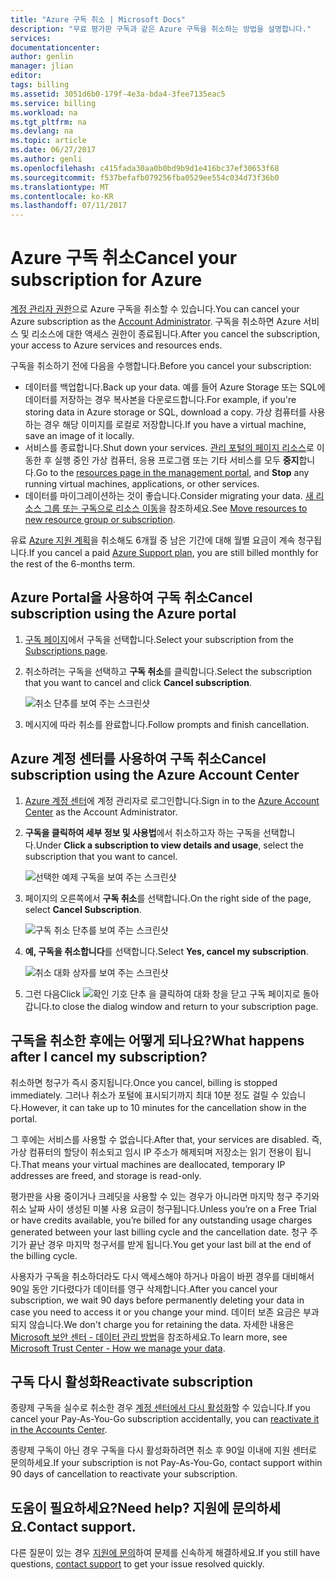 ```yaml
---
title: "Azure 구독 취소 | Microsoft Docs"
description: "무료 평가판 구독과 같은 Azure 구독을 취소하는 방법을 설명합니다."
services: 
documentationcenter: 
author: genlin
manager: jlian
editor: 
tags: billing
ms.assetid: 3051d6b0-179f-4e3a-bda4-3fee7135eac5
ms.service: billing
ms.workload: na
ms.tgt_pltfrm: na
ms.devlang: na
ms.topic: article
ms.date: 06/27/2017
ms.author: genli
ms.openlocfilehash: c415fada30aa0b0bd9b9d1e416bc37ef30653f68
ms.sourcegitcommit: f537befafb079256fba0529ee554c034d73f36b0
ms.translationtype: MT
ms.contentlocale: ko-KR
ms.lasthandoff: 07/11/2017
---
```

# <a name="cancel-your-subscription-for-azure"></a><span data-ttu-id="b9cad-103">Azure 구독 취소</span><span class="sxs-lookup"><span data-stu-id="b9cad-103">Cancel your subscription for Azure</span></span>

<span data-ttu-id="b9cad-104">[계정 관리자 권한](billing-subscription-transfer.md#whoisaa)으로 Azure 구독을 취소할 수 있습니다.</span><span class="sxs-lookup"><span data-stu-id="b9cad-104">You can cancel your Azure subscription as the [Account Administrator](billing-subscription-transfer.md#whoisaa).</span></span> <span data-ttu-id="b9cad-105">구독을 취소하면 Azure 서비스 및 리소스에 대한 액세스 권한이 종료됩니다.</span><span class="sxs-lookup"><span data-stu-id="b9cad-105">After you cancel the subscription, your access to Azure services and resources ends.</span></span>

<span data-ttu-id="b9cad-106">구독을 취소하기 전에 다음을 수행합니다.</span><span class="sxs-lookup"><span data-stu-id="b9cad-106">Before you cancel your subscription:</span></span>

* <span data-ttu-id="b9cad-107">데이터를 백업합니다.</span><span class="sxs-lookup"><span data-stu-id="b9cad-107">Back up your data.</span></span> <span data-ttu-id="b9cad-108">예를 들어 Azure Storage 또는 SQL에 데이터를 저장하는 경우 복사본을 다운로드합니다.</span><span class="sxs-lookup"><span data-stu-id="b9cad-108">For example, if you're storing data in Azure storage or SQL, download a copy.</span></span> <span data-ttu-id="b9cad-109">가상 컴퓨터를 사용하는 경우 해당 이미지를 로컬로 저장합니다.</span><span class="sxs-lookup"><span data-stu-id="b9cad-109">If you have a virtual machine, save an image of it locally.</span></span>
* <span data-ttu-id="b9cad-110">서비스를 종료합니다.</span><span class="sxs-lookup"><span data-stu-id="b9cad-110">Shut down your services.</span></span> <span data-ttu-id="b9cad-111">[관리 포털의 페이지 리소스](https://ms.portal.azure.com/?flight=1#blade/HubsExtension/Resources/resourceType/Microsoft.Resources%2Fresources)로 이동한 후 실행 중인 가상 컴퓨터, 응용 프로그램 또는 기타 서비스를 모두 **중지**합니다.</span><span class="sxs-lookup"><span data-stu-id="b9cad-111">Go to the [resources page in the management portal](https://ms.portal.azure.com/?flight=1#blade/HubsExtension/Resources/resourceType/Microsoft.Resources%2Fresources), and **Stop** any running virtual machines, applications, or other services.</span></span>
* <span data-ttu-id="b9cad-112">데이터를 마이그레이션하는 것이 좋습니다.</span><span class="sxs-lookup"><span data-stu-id="b9cad-112">Consider migrating your data.</span></span> <span data-ttu-id="b9cad-113">[새 리소스 그룹 또는 구독으로 리소스 이동](../azure-resource-manager/resource-group-move-resources.md)을 참조하세요.</span><span class="sxs-lookup"><span data-stu-id="b9cad-113">See [Move resources to new resource group or subscription](../azure-resource-manager/resource-group-move-resources.md).</span></span>

<span data-ttu-id="b9cad-114">유료 [Azure 지원 계획](https://azure.microsoft.com/support/plans/)을 취소해도 6개월 중 남은 기간에 대해 월별 요금이 계속 청구됩니다.</span><span class="sxs-lookup"><span data-stu-id="b9cad-114">If you cancel a paid [Azure Support plan](https://azure.microsoft.com/support/plans/), you are still billed monthly for the rest of the 6-months term.</span></span>

## <a name="cancel-subscription-using-the-azure-portal"></a><span data-ttu-id="b9cad-115">Azure Portal을 사용하여 구독 취소</span><span class="sxs-lookup"><span data-stu-id="b9cad-115">Cancel subscription using the Azure portal</span></span>

1. <span data-ttu-id="b9cad-116">[구독 페이지](https://portal.azure.com/#blade/Microsoft_Azure_Billing/SubscriptionsBlade)에서 구독을 선택합니다.</span><span class="sxs-lookup"><span data-stu-id="b9cad-116">Select your subscription from the [Subscriptions page](https://portal.azure.com/#blade/Microsoft_Azure_Billing/SubscriptionsBlade).</span></span>

1. <span data-ttu-id="b9cad-117">취소하려는 구독을 선택하고 **구독 취소**를 클릭합니다.</span><span class="sxs-lookup"><span data-stu-id="b9cad-117">Select the subscription that you want to cancel and click **Cancel subscription**.</span></span>

    ![취소 단추를 보여 주는 스크린샷](./media/billing-how-to-cancel-azure-subscription/cancel_ibiza.png)

1. <span data-ttu-id="b9cad-119">메시지에 따라 취소를 완료합니다.</span><span class="sxs-lookup"><span data-stu-id="b9cad-119">Follow prompts and finish cancellation.</span></span>

## <a name="cancel-subscription-using-the-azure-account-center"></a><span data-ttu-id="b9cad-120">Azure 계정 센터를 사용하여 구독 취소</span><span class="sxs-lookup"><span data-stu-id="b9cad-120">Cancel subscription using the Azure Account Center</span></span>

1. <span data-ttu-id="b9cad-121">[Azure 계정 센터](https://account.windowsazure.com/subscriptions)에 계정 관리자로 로그인합니다.</span><span class="sxs-lookup"><span data-stu-id="b9cad-121">Sign in to the [Azure Account Center](https://account.windowsazure.com/subscriptions) as the Account Administrator.</span></span>

1. <span data-ttu-id="b9cad-122">**구독을 클릭하여 세부 정보 및 사용법**에서 취소하고자 하는 구독을 선택합니다.</span><span class="sxs-lookup"><span data-stu-id="b9cad-122">Under **Click a subscription to view details and usage**, select the subscription that you want to cancel.</span></span>

    ![선택한 예제 구독을 보여 주는 스크린샷](./media/billing-how-to-cancel-azure-subscription/Selectsub.png)

1. <span data-ttu-id="b9cad-124">페이지의 오른쪽에서 **구독 취소**를 선택합니다.</span><span class="sxs-lookup"><span data-stu-id="b9cad-124">On the right side of the page, select **Cancel Subscription**.</span></span>

    ![구독 취소 단추를 보여 주는 스크린샷](./media/billing-how-to-cancel-azure-subscription/cancelsub.png)

1. <span data-ttu-id="b9cad-126">**예, 구독을 취소합니다**를 선택합니다.</span><span class="sxs-lookup"><span data-stu-id="b9cad-126">Select **Yes, cancel my subscription**.</span></span>

    ![취소 대화 상자를 보여 주는 스크린샷](./media/billing-how-to-cancel-azure-subscription/cancelbox.png)

1. <span data-ttu-id="b9cad-128">그런 다음</span><span class="sxs-lookup"><span data-stu-id="b9cad-128">Click</span></span> ![확인 기호 단추](./media/billing-how-to-cancel-azure-subscription/checkbutton.png) <span data-ttu-id="b9cad-130">을 클릭하여 대화 창을 닫고 구독 페이지로 돌아갑니다.</span><span class="sxs-lookup"><span data-stu-id="b9cad-130">to close the dialog window and return to your subscription page.</span></span>

## <a name="what-happens-after-i-cancel-my-subscription"></a><span data-ttu-id="b9cad-131">구독을 취소한 후에는 어떻게 되나요?</span><span class="sxs-lookup"><span data-stu-id="b9cad-131">What happens after I cancel my subscription?</span></span>

<span data-ttu-id="b9cad-132">취소하면 청구가 즉시 중지됩니다.</span><span class="sxs-lookup"><span data-stu-id="b9cad-132">Once you cancel, billing is stopped immediately.</span></span> <span data-ttu-id="b9cad-133">그러나 취소가 포털에 표시되기까지 최대 10분 정도 걸릴 수 있습니다.</span><span class="sxs-lookup"><span data-stu-id="b9cad-133">However, it can take up to 10 minutes for the cancellation show in the portal.</span></span>

<span data-ttu-id="b9cad-134">그 후에는 서비스를 사용할 수 없습니다.</span><span class="sxs-lookup"><span data-stu-id="b9cad-134">After that, your services are disabled.</span></span> <span data-ttu-id="b9cad-135">즉, 가상 컴퓨터의 할당이 취소되고 임시 IP 주소가 해제되며 저장소는 읽기 전용이 됩니다.</span><span class="sxs-lookup"><span data-stu-id="b9cad-135">That means your virtual machines are deallocated, temporary IP addresses are freed, and storage is read-only.</span></span>

<span data-ttu-id="b9cad-136">평가판을 사용 중이거나 크레딧을 사용할 수 있는 경우가 아니라면 마지막 청구 주기와 취소 날짜 사이 생성된 미불 사용 요금이 청구됩니다.</span><span class="sxs-lookup"><span data-stu-id="b9cad-136">Unless you’re on a Free Trial or have credits available, you’re billed for any outstanding usage charges generated between your last billing cycle and the cancellation date.</span></span> <span data-ttu-id="b9cad-137">청구 주기가 끝난 경우 마지막 청구서를 받게 됩니다.</span><span class="sxs-lookup"><span data-stu-id="b9cad-137">You get your last bill at the end of the billing cycle.</span></span>

<span data-ttu-id="b9cad-138">사용자가 구독을 취소하더라도 다시 액세스해야 하거나 마음이 바뀐 경우를 대비해서 90일 동안 기다렸다가 데이터를 영구 삭제합니다.</span><span class="sxs-lookup"><span data-stu-id="b9cad-138">After you cancel your subscription, we wait 90 days before permanently deleting your data in case you need to access it or you change your mind.</span></span> <span data-ttu-id="b9cad-139">데이터 보존 요금은 부과되지 않습니다.</span><span class="sxs-lookup"><span data-stu-id="b9cad-139">We don't charge you for retaining the data.</span></span> <span data-ttu-id="b9cad-140">자세한 내용은 [Microsoft 보안 센터 - 데이터 관리 방법](https://go.microsoft.com/fwLink/p/?LinkID=822930&clcid=0x409)을 참조하세요.</span><span class="sxs-lookup"><span data-stu-id="b9cad-140">To learn more, see [Microsoft Trust Center - How we manage your data](https://go.microsoft.com/fwLink/p/?LinkID=822930&clcid=0x409).</span></span>

## <a name="reactivate-subscription"></a><span data-ttu-id="b9cad-141">구독 다시 활성화</span><span class="sxs-lookup"><span data-stu-id="b9cad-141">Reactivate subscription</span></span>

<span data-ttu-id="b9cad-142">종량제 구독을 실수로 취소한 경우 [계정 센터에서 다시 활성화](billing-subscription-become-disable.md)할 수 있습니다.</span><span class="sxs-lookup"><span data-stu-id="b9cad-142">If you cancel your Pay-As-You-Go subscription accidentally, you can [reactivate it in the Accounts Center](billing-subscription-become-disable.md).</span></span>

<span data-ttu-id="b9cad-143">종량제 구독이 아닌 경우 구독을 다시 활성화하려면 취소 후 90일 이내에 지원 센터로 문의하세요.</span><span class="sxs-lookup"><span data-stu-id="b9cad-143">If your subscription is not Pay-As-You-Go, contact support within 90 days of cancellation to reactivate your subscription.</span></span>

## <a name="need-help-contact-support"></a><span data-ttu-id="b9cad-144">도움이 필요하세요?</span><span class="sxs-lookup"><span data-stu-id="b9cad-144">Need help?</span></span> <span data-ttu-id="b9cad-145">지원에 문의하세요.</span><span class="sxs-lookup"><span data-stu-id="b9cad-145">Contact support.</span></span>

<span data-ttu-id="b9cad-146">다른 질문이 있는 경우 [지원에 문의](https://portal.azure.com/?#blade/Microsoft_Azure_Support/HelpAndSupportBlade)하여 문제를 신속하게 해결하세요.</span><span class="sxs-lookup"><span data-stu-id="b9cad-146">If you still have questions, [contact support](https://portal.azure.com/?#blade/Microsoft_Azure_Support/HelpAndSupportBlade) to get your issue resolved quickly.</span></span>
